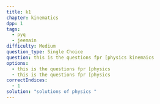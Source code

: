 ```yaml
---
title: k1
chapter: kinematics
dpp: 1
tags:
  - pyq
  - jeemain
difficulty: Medium
question_type: Single Choice
question: this is the questions fpr [physics kinemaics
options:
  - this is the questions fpr [physics
  - this is the questions fpr [physics
correctIndices:
  - 1
solution: "solutions of physics "
---
```

